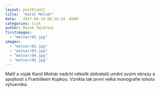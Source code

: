 ```yaml
---
layout: postblank2
title:  "Karol Molnár"
date:   2017-06-19 08:16:14 -0400
categories: tisk
author: Marek Šmidrkal
firstimages:
  - "molnar/01.jpg"
images:
  - "molnar/02.jpg"
  - "molnar/03.jpg"
  - "molnar/04.jpg"
  - "molnar/05.jpg"
---
```

<p>Malíř a voják Karol Molnár nadchl několik sběratelů umění svými obrazy a spojitostí s Františkem Kupkou. Vznikla tak první velká monografie tohoto výtvarníka.</p>
